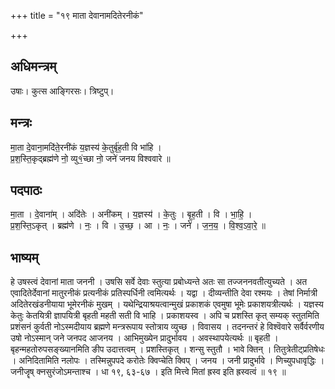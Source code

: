 +++
title = "१९ माता देवानामदितेरनीकं"

+++
## अधिमन्त्रम्
उषाः। कुत्स आङ्गिरसः। त्रिष्टुप्।

## मन्त्रः
मा॒ता दे॒वाना॒मदि॑ते॒रनी॑कं य॒ज्ञस्य॑ के॒तुर्बृ॑ह॒ती वि भा॑हि ।  
प्र॒श॒स्ति॒कृद्ब्रह्म॑णे नो॒ व्यु१॒॑च्छा नो॒ जने॑ जनय विश्ववारे ॥

## पदपाठः
मा॒ता । दे॒वाना॑म् । अदि॑तेः । अनी॑कम् । य॒ज्ञस्य॑ । के॒तुः । बृ॒ह॒ती । वि । भा॒हि॒ ।  
प्र॒श॒स्ति॒ऽकृत् । ब्रह्म॑णे । नः॒ । वि । उ॒च्छ॒ । आ । नः॒ । जने॑ । ज॒न॒य॒ । वि॒श्व॒ऽवा॒रे॒ ॥

## भाष्यम्
हे उषस्त्वं देवानां माता जननी । उषसि सर्वे देवाः स्तुत्या प्रबोध्यन्ते अतः सा तज्जननवतीत्युच्यते । अत एवादितेर्देवानां मातुरनीकं प्रत्यनीकं प्रतिस्पर्धिनी त्वमित्यर्थः । यद्वा । दीव्यन्तीति देवा रश्मयः । तेषां निर्मात्री अदितेरखंडनीयाया भूमेरनीकं मुखम् । यथेन्द्रियाश्रयत्वान्मुखं प्रकाशकं एवमुषा भूमेः प्रकाशयत्रीत्यर्थः । यज्ञस्य केतुः केतयित्री ज्ञापयित्री बृहती महती सती वि भाहि । प्रकाशयस्व । अपि च प्रशस्ति कृत् सम्यक् स्तुतमिति प्रशंसनं कुर्वती नोऽस्मदीयाय ब्रह्मणे मन्त्ररूपाय स्तोत्राय व्युच्छ । विवासय । तदनन्तरं हे विश्वॆवारे सर्वैर्वरणीय उषो नोऽस्मान् जने जनपद आजनय । आभिमुख्येन प्रादुर्भावय । अवस्थापयेत्यर्थः ॥ बृहती । बृहन्महतोरुपसङ्ख्यानमिति ङीप उदात्तत्वम् । प्रशस्तिकृत् । शन्सु स्तुतौ । भावे क्तिन् । तितुत्रेतीट्प्रतिषेधः । अनिदितामिति नलोपः । तस्मिन्नुपपदे करोतेः क्विप्चेति क्विप् । जनय । जनी प्रादुर्भावे । णिच्युपधावृद्धिः । जनीजॄष् क्नसुरंजोऽमन्ताश्च । धा १९, ६३-६७ । इति मित्त्वे मितां ह्रस्व इति ह्रस्वत्वं ॥ १९ ॥